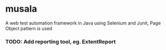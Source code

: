 # musala
A web test automation framework in Java using Selenium and Junit, Page Object pattern is used

### TODO: Add reporting tool, eg. ExtentReport
